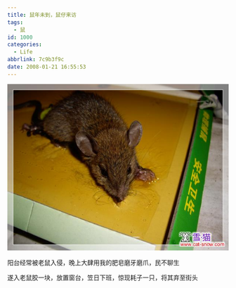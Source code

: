 ```yaml
---
title: 鼠年未到，鼠仔来访
tags:
  - 鼠
id: 1000
categories:
  - Life
abbrlink: 7c9b3f9c
date: 2008-01-21 16:55:53
---
```


![](/images/2008/01/21_200801211656174818_6347.jpg)

阳台经常被老鼠入侵，晚上大肆用我的肥皂磨牙磨爪，民不聊生

遂入老鼠胶一块，放置窗台，笠日下班，惊现耗子一只，将其弃至街头